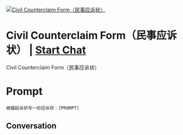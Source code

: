 
[![Civil Counterclaim Form（民事应诉状）](https://flow-prompt-covers.s3.us-west-1.amazonaws.com/icon/Minimalist/i6.png)](https://gptcall.net/chat.html?data=%7B%22contact%22%3A%7B%22id%22%3A%22gZW-ndK9YNamyLOmL_eHg%22%2C%22flow%22%3Atrue%7D%7D)
# Civil Counterclaim Form（民事应诉状） | [Start Chat](https://gptcall.net/chat.html?data=%7B%22contact%22%3A%7B%22id%22%3A%22gZW-ndK9YNamyLOmL_eHg%22%2C%22flow%22%3Atrue%7D%7D)
Civil Counterclaim Form（民事应诉状）

# Prompt

```
根据起诉状写一份应诉状：[PROMPT]
```

## Conversation




